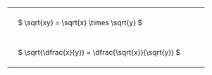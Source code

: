 ---
---

<style type="text/css">
#T_c8815 th.col_heading {
  text-align: left;
  font-size: 1em;
}
#T_c8815 td {
  text-align: left;
  font-size: 1em;
  padding: 1.5em;
}
#T_c8815_row0_col0, #T_c8815_row1_col0 {
  width: 400px;
  white-space: pre-wrap;
}
</style>
<table id="T_c8815">
  <thead>
  </thead>
  <tbody>
    <tr>
      <td id="T_c8815_row0_col0" class="data row0 col0" >$ \sqrt{xy} = \sqrt{x} \times \sqrt{y} $</td>
    </tr>
    <tr>
      <td id="T_c8815_row1_col0" class="data row1 col0" >$ \sqrt{\dfrac{x}{y}} = \dfrac{\sqrt{x}}{\sqrt{y}} $</td>
    </tr>
  </tbody>
</table>
